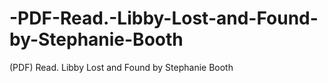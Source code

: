 # -PDF-Read.-Libby-Lost-and-Found-by-Stephanie-Booth
(PDF) Read. Libby Lost and Found by Stephanie Booth
